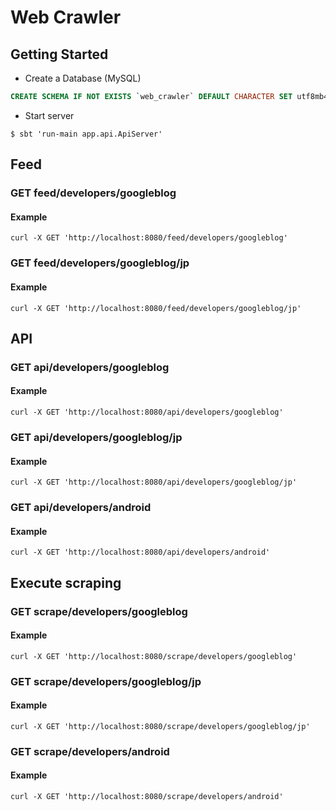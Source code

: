 # Web Crawler
## Getting Started

* Create a Database (MySQL)  

```sql
CREATE SCHEMA IF NOT EXISTS `web_crawler` DEFAULT CHARACTER SET utf8mb4 COLLATE utf8mb4_unicode_ci;
```

* Start server

``` 
$ sbt 'run-main app.api.ApiServer'
```
    
## Feed
### GET feed/developers/googleblog
#### Example

```
curl -X GET 'http://localhost:8080/feed/developers/googleblog'
```

### GET feed/developers/googleblog/jp
#### Example

```
curl -X GET 'http://localhost:8080/feed/developers/googleblog/jp'
```
## API
### GET api/developers/googleblog
#### Example

```
curl -X GET 'http://localhost:8080/api/developers/googleblog'
```

### GET api/developers/googleblog/jp
#### Example

```
curl -X GET 'http://localhost:8080/api/developers/googleblog/jp'
```

### GET api/developers/android
#### Example

```
curl -X GET 'http://localhost:8080/api/developers/android'
```
## Execute scraping
### GET scrape/developers/googleblog
#### Example

```
curl -X GET 'http://localhost:8080/scrape/developers/googleblog'
```

### GET scrape/developers/googleblog/jp
#### Example

```
curl -X GET 'http://localhost:8080/scrape/developers/googleblog/jp'
```

### GET scrape/developers/android
#### Example

```
curl -X GET 'http://localhost:8080/scrape/developers/android'
```